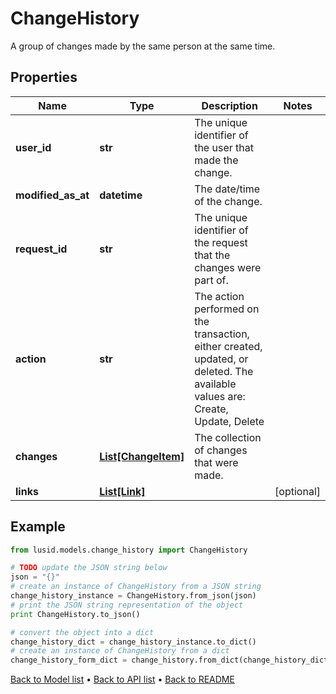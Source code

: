 # ChangeHistory

A group of changes made by the same person at the same time.

## Properties
Name | Type | Description | Notes
------------ | ------------- | ------------- | -------------
**user_id** | **str** | The unique identifier of the user that made the change. | 
**modified_as_at** | **datetime** | The date/time of the change. | 
**request_id** | **str** | The unique identifier of the request that the changes were part of. | 
**action** | **str** | The action performed on the transaction, either created, updated, or deleted. The available values are: Create, Update, Delete | 
**changes** | [**List[ChangeItem]**](ChangeItem.md) | The collection of changes that were made. | 
**links** | [**List[Link]**](Link.md) |  | [optional] 

## Example

```python
from lusid.models.change_history import ChangeHistory

# TODO update the JSON string below
json = "{}"
# create an instance of ChangeHistory from a JSON string
change_history_instance = ChangeHistory.from_json(json)
# print the JSON string representation of the object
print ChangeHistory.to_json()

# convert the object into a dict
change_history_dict = change_history_instance.to_dict()
# create an instance of ChangeHistory from a dict
change_history_form_dict = change_history.from_dict(change_history_dict)
```
[Back to Model list](../README.md#documentation-for-models) &#8226; [Back to API list](../README.md#documentation-for-api-endpoints) &#8226; [Back to README](../README.md)


